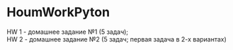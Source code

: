 # HoumWorkPyton
HW 1 - домашнее задание №1 (5 задач);     
HW 2 - домашнее задание №2 (5 задач; первая задача в 2-х вариантах)
